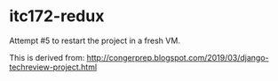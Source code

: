 # itc172-redux
Attempt #5 to restart the project in a fresh VM.

This is derived from:
http://congerprep.blogspot.com/2019/03/django-techreview-project.html

